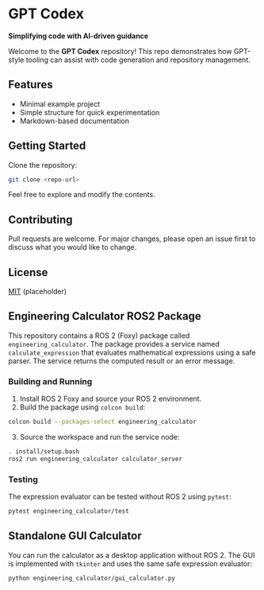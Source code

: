 # GPT Codex
**Simplifying code with AI-driven guidance**


Welcome to the **GPT Codex** repository! This repo demonstrates how GPT-style tooling can assist with code generation and repository management.

## Features

- Minimal example project
- Simple structure for quick experimentation
- Markdown-based documentation

## Getting Started

Clone the repository:

```bash
git clone <repo-url>
```

Feel free to explore and modify the contents.

## Contributing

Pull requests are welcome. For major changes, please open an issue first to discuss what you would like to change.

## License

[MIT](LICENSE) (placeholder)

## Engineering Calculator ROS2 Package

This repository contains a ROS 2 (Foxy) package called `engineering_calculator`.
The package provides a service named `calculate_expression` that evaluates
mathematical expressions using a safe parser. The service returns the computed
result or an error message.

### Building and Running

1. Install ROS 2 Foxy and source your ROS 2 environment.
2. Build the package using `colcon build`:

```bash
colcon build --packages-select engineering_calculator
```

3. Source the workspace and run the service node:

```bash
. install/setup.bash
ros2 run engineering_calculator calculator_server
```

### Testing

The expression evaluator can be tested without ROS 2 using `pytest`:

```bash
pytest engineering_calculator/test
```

## Standalone GUI Calculator

You can run the calculator as a desktop application without ROS 2. The GUI is
implemented with `tkinter` and uses the same safe expression evaluator:

```bash
python engineering_calculator/gui_calculator.py
```


